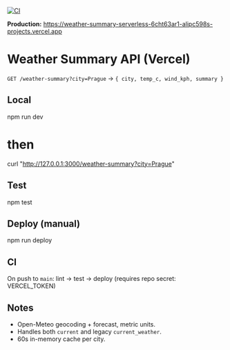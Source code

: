 ﻿[![CI](https://github.com/Alipc598/weather-summary-serverless/actions/workflows/ci.yml/badge.svg)](https://github.com/Alipc598/weather-summary-serverless/actions/workflows/ci.yml)

**Production:** https://weather-summary-serverless-6cht63ar1-alipc598s-projects.vercel.app

# Weather Summary API (Vercel)

`GET /weather-summary?city=Prague` → `{ city, temp_c, wind_kph, summary }`

## Local
npm run dev
# then
curl "http://127.0.0.1:3000/weather-summary?city=Prague"

## Test
npm test

## Deploy (manual)
npm run deploy

## CI
On push to `main`: lint → test → deploy (requires repo secret: VERCEL_TOKEN)

## Notes
- Open-Meteo geocoding + forecast, metric units.
- Handles both `current` and legacy `current_weather`.
- 60s in-memory cache per city.




